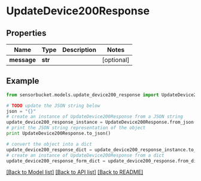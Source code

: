 # UpdateDevice200Response


## Properties

Name | Type | Description | Notes
------------ | ------------- | ------------- | -------------
**message** | **str** |  | [optional] 

## Example

```python
from sensorbucket.models.update_device200_response import UpdateDevice200Response

# TODO update the JSON string below
json = "{}"
# create an instance of UpdateDevice200Response from a JSON string
update_device200_response_instance = UpdateDevice200Response.from_json(json)
# print the JSON string representation of the object
print UpdateDevice200Response.to_json()

# convert the object into a dict
update_device200_response_dict = update_device200_response_instance.to_dict()
# create an instance of UpdateDevice200Response from a dict
update_device200_response_form_dict = update_device200_response.from_dict(update_device200_response_dict)
```
[[Back to Model list]](../README.md#documentation-for-models) [[Back to API list]](../README.md#documentation-for-api-endpoints) [[Back to README]](../README.md)


